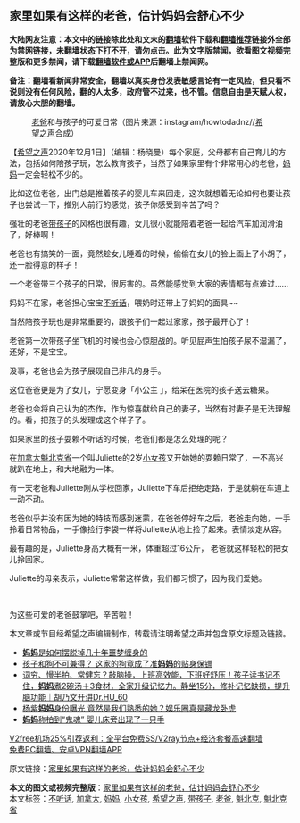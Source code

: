  <h2>家里如果有这样的老爸，估计妈妈会舒心不少</h2> <p class="notice"><b>大陆网友注意：本文中的链接除此处和文末的<a href="https://github.com/bannedbook/fanqiang" >翻墙</a>软件下载和<a href="https://github.com/killgcd/justmysocks/blob/master/README.md">翻墙推荐</a>链接外全部为禁网链接，未翻墙状态下打不开，请勿点击。此为文字版禁闻，欲看图文视频完整版和更多禁闻，请下载<a href="https://github.com/bannedbook/fanqiang">翻墙软件或APP</a>后翻墙上禁闻网。</p><p>备注：翻墙看新闻非常安全，翻墙以真实身份发表敏感言论有一定风险，但只看不说则没有任何风险，翻的人太多，政府管不过来，也不管。信息自由是天赋人权，请放心大胆的翻墙。</b></p>  <div class="entry"> <figure><figcaption><a href="https://www.bannedbook.org/bnews/tag/%e8%80%81%e7%88%b8/" class="st_tag internal_tag" rel="tag" title="标签 老爸 下的日志">老爸</a>和与孩子的可爱日常（图片来源：instagram/howtodadnz//<a href="https://www.bannedbook.org/bnews/tag/%e5%b8%8c%e6%9c%9b%e4%b9%8b%e5%a3%b0/" class="st_tag internal_tag" rel="tag" title="标签 希望之声 下的日志">希望之声</a>合成）</figcaption></figure> <p>【<span class='wp_keywordlink_affiliate'><a href="https://www.soundofhope.org" title="希望之声" target="_blank">希望之声</a></span>2020年12月1日】（编辑：杨晓曼）每个家庭，父母都有自己育儿的方法，包括如何陪孩子玩，怎么教育孩子，当然了如果家里有个非常用心的老爸，<a href="https://www.bannedbook.org/bnews/tag/%e5%a6%88%e5%a6%88/" class="st_tag internal_tag" rel="tag" title="标签 妈妈 下的日志">妈妈</a>一定会轻松不少的。</p> <p>比如这位老爸，出门总是推着孩子的婴儿车来回走，这次就想着无论如何也要让孩子也尝试一下，推别人前行的感觉，孩子你感受到辛苦了吗？</p> <p></p> <p>强壮的老爸<a href="https://www.bannedbook.org/bnews/tag/%E5%B8%A6%E5%AD%A9%E5%AD%90/" class="st_tag internal_tag" rel="tag" title="标签 带孩子 下的日志">带孩子</a>的风格也很有趣，女儿很小就能陪着老爸一起给汽车加润滑油了，好棒啊！</p> <p></p> <p>老爸也有搞笑的一面，竟然趁女儿睡着的时候，偷偷在女儿的脸上画上了小胡子，还一脸得意的样子！</p> <p>一个老爸带三个孩子的日常，很厉害的。虽然能感觉到大家的表情都有点难过……</p>  <p></p> <p>妈妈不在家，老爸担心宝宝<a href="https://www.bannedbook.org/bnews/tag/%E4%B8%8D%E5%90%AC%E8%AF%9D/" class="st_tag internal_tag" rel="tag" title="标签 不听话 下的日志">不听话</a>，喂奶时还带上了妈妈的面具~~</p> <p></p> <p>当然陪孩子玩也是非常重要的，跟孩子们一起过家家，孩子最开心了！</p> <p></p> <p>老爸第一次带孩子坐飞机的时候也会心惊胆战的。听见屁声生怕孩子尿不湿漏了，还好，不是宝宝。</p> <p></p>  <p>没事，老爸也会为孩子展现自己非凡的身手。</p> <p></p> <p>这位爸爸更是为了女儿，宁愿变身「小公主 」，给呆在医院的孩子送去糖果。</p> <p></p> <p>老爸也会将自己认为的杰作，作为惊喜献给自己的妻子，当然有时妻子是无法理解的。看，把孩子的头发理成这个样子了。</p> <p></p> <p>如果家里的孩子耍赖不听话的时候，老爸们都是怎么处理的呢？</p>  <p>在<a href="https://www.bannedbook.org/bnews/tag/%e5%8a%a0%e6%8b%bf%e5%a4%a7/" class="st_tag internal_tag" rel="tag" title="标签 加拿大 下的日志">加拿大</a><a href="https://www.bannedbook.org/bnews/tag/%E9%AD%81%E5%8C%97%E5%85%8B%E7%9C%81/" class="st_tag internal_tag" rel="tag" title="标签 魁北克省 下的日志">魁北克省</a>一个叫Juliette的2岁<a href="https://www.bannedbook.org/bnews/tag/%E5%B0%8F%E5%A5%B3%E5%AD%A9/" class="st_tag internal_tag" rel="tag" title="标签 小女孩 下的日志">小女孩</a>又开始她的耍赖日常了，一不高兴就趴在地上，和大地融为一体。</p> <p>有一天老爸和Juliette刚从学校回家，Juliette下车后拒绝走路，于是就躺在车道上一动不动。</p> <p>老爸似乎并没有因为她的特技而感到迷蒙，在爸爸停好车之后，老爸走向她，一手拎着日常物品，一手像捡行李袋一样将Juliette从地上捡了起来。表情淡定从容。</p> <p>最有趣的是，Juliette身高大概有一米，体重超过16公斤， 老爸就这样轻松的把女儿拎回家。</p> <p>Juliette的母亲表示，Juliette常常这样做，我们都习惯了，因为我们爱她。</p> <p></p> <p> </p>  <p>为这些可爱的老爸鼓掌吧，辛苦啦！</p> <p>本文章或节目经希望之声编辑制作，转载请注明希望之声并包含原文标题及链接。</p> <ul class='op-related-articles' title='相关阅读'> <li><a href='https://www.bannedbook.org/bnews/comments/20201129/1439058.html' target='_blank'><b>妈妈</b>是如何摆脱掉几十年噩梦缠身的</a></li> <li><a href='https://www.bannedbook.org/bnews/comments/20201128/1438632.html' target='_blank'>孩子和狗不可兼得？ 这家的狗竟成了准<b>妈妈</b>的贴身保镖</a></li> <li><a href='https://www.bannedbook.org/bnews/bannedvideo/20201127/1437714.html' target='_blank'>词穷、慢半拍、常健忘？敲脑操，上班高效能，下班好舒压！孩子读书记不住，<b>妈妈</b>煮2碗汤＋3食材，全家升级记忆力。静坐15分，修补记忆缺损，提升脑功能｜胡乃文开讲Dr.HU_60</a></li> <li><a href='https://www.bannedbook.org/bnews/yule/20201126/1437336.html' target='_blank'>杨紫<b>妈妈</b>身份曝光 竟然是我们熟悉的她？娱乐圈真是藏龙卧虎</a></li> <li><a href='https://www.bannedbook.org/bnews/funmedia/20201125/1436602.html' target='_blank'><b>妈妈</b>称拍到“鬼魂” 婴儿床旁出现了一只手</a></li> </ul> <p class="texttj"> <a href="https://www.bannedbook.org/forum23/topic22702.html" target="_blank">V2free机场25%引荐返利：全平台免费SS/V2ray节点+经济套餐高速翻墙</a><br/> <a href="https://github.com/bannedbook/fanqiang/wiki/%E7%A6%81%E9%97%BB%E7%BD%91%E5%AE%89%E5%8D%93%E7%BF%BB%E5%A2%99%E6%96%B0%E9%97%BBAPP" target="_blank">免费PC翻墙、安卓VPN翻墙APP</a></p><p>原文链接：<a class="src_link"  href="https://www.soundofhope.org/post/297494" target="_blank">家里如果有这样的老爸，估计妈妈会舒心不少</a></p><a name='sharetosocial'></a>       <div><b>本文的图文或视频完整版</b>：<a href='https://www.bannedbook.org/bnews/comments/20201202/1440661.html'>家里如果有这样的老爸，估计妈妈会舒心不少</a></div>  </div><!--END ENTRY--> <div class="postfooter"> <div>本文标签：<a href="https://www.bannedbook.org/bnews/tag/%E4%B8%8D%E5%90%AC%E8%AF%9D/" rel="tag">不听话</a>, <a href="https://www.bannedbook.org/bnews/tag/%e5%8a%a0%e6%8b%bf%e5%a4%a7/" rel="tag">加拿大</a>, <a href="https://www.bannedbook.org/bnews/tag/%e5%a6%88%e5%a6%88/" rel="tag">妈妈</a>, <a href="https://www.bannedbook.org/bnews/tag/%E5%B0%8F%E5%A5%B3%E5%AD%A9/" rel="tag">小女孩</a>, <a href="https://www.bannedbook.org/bnews/tag/%e5%b8%8c%e6%9c%9b%e4%b9%8b%e5%a3%b0/" rel="tag">希望之声</a>, <a href="https://www.bannedbook.org/bnews/tag/%E5%B8%A6%E5%AD%A9%E5%AD%90/" rel="tag">带孩子</a>, <a href="https://www.bannedbook.org/bnews/tag/%e8%80%81%e7%88%b8/" rel="tag">老爸</a>, <a href="https://www.bannedbook.org/bnews/tag/%E9%AD%81%E5%8C%97%E5%85%8B/" rel="tag">魁北克</a>, <a href="https://www.bannedbook.org/bnews/tag/%E9%AD%81%E5%8C%97%E5%85%8B%E7%9C%81/" rel="tag">魁北克省</a></div>  </div><!--END POSTFOOTER--> 